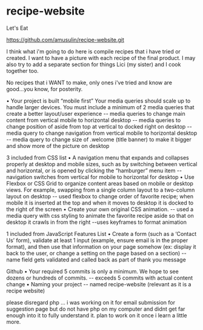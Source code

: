 # recipe-website

Let's Eat

https://github.com/amusulin/recipe-website.git

I think what i'm going to do here is compile recipes that i have tried or created. I want to have a picture with each recipe of the final product. I may also try to add a separate section for things Lici (my sister) and I cook together too.

No recipes that i WANT to make, only ones i've tried and know are good...you know, for posterity.

•	Your project is built “mobile first” Your media queries should scale up to handle larger devices. You must include a minimum of 2 media queries that create a better layout/user experience
    -- media queries to change main content from vertical mobile to horizontal desktop
    -- media queries to change position of aside from top at vertical to docked right on desktop
    -- media query to change navigation from vertical mobile to horizontal desktop
    -- media query to change size of .welcome (title banner) to make it bigger and show more of the picture on desktop


3 included from CSS list
•	A navigation menu that expands and collapses properly at desktop and mobile sizes, such as by switching between vertical and horizontal, or is opened by clicking the “hamburger” menu item
    -- navigation switches from vertical for mobile to horizontal for desktop
•	Use Flexbox or CSS Grid to organize content areas based on mobile or desktop views. For example, swapping from a single column layout to a two-column layout on desktop
    -- used flexbox to change order of favorite recipe; when mobile it is inserted at the top and when it moves to desktop it is docked to the right of the screen
•	Create your own original CSS animation.
    -- used a media query with css styling to animate the favorite recipe aside so that on desktop it crawls in from the right
    --uses keyframes to format animation

1 included from JavaScript Features List
•	Create a form (such as a ‘Contact Us’ form), validate at least 1 input (example, ensure email is in the proper format), and then use that information on your page somehow (ex: display it back to the user, or change a setting on the page based on a section)
    -- name field gets validated and called back as part of thank you message

Github
•	Your required 5 commits is only a minimum. We hope to see dozens or hundreds of commits.
    -- exceeds 5 commits with actual content change
•	Naming your project
    -- named recipe-website (relevant as it is a recipe website)


please disregard php ... i was working on it for email submission for suggestion page but do not have php on my computer and didnt get far enough into it to fully understand it.  plan to work on it once i learn a little more.